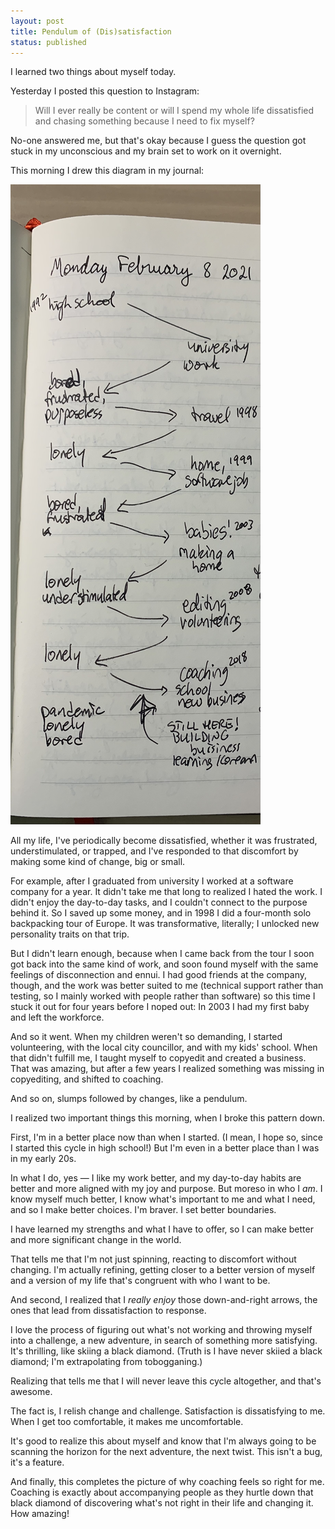 ```yaml
---
layout: post
title: Pendulum of (Dis)satisfaction
status: published
---
```


I learned two things about myself today.

Yesterday I posted this question to Instagram:

> Will I ever really be content or will I spend my whole life dissatisfied and chasing something because I need to fix myself?

No-one answered me, but that's okay because I guess the question got stuck in my unconscious and my brain set to work on it overnight.

This morning I drew this diagram in my journal:

![diagram shows various problems listed chronologically in the left column and various resolutions in the right column, with arrows alternately travelling left and right down the diagram](/images/pendulum.png "Pendulum of Dissatisfaction")

All my life, I've periodically become dissatisfied, whether it was frustrated, understimulated, or trapped, and I've responded to that discomfort by making some kind of change, big or small.

For example, after I graduated from university I worked at a software company for a year. It didn't take me that long to realized I hated the work. I didn't enjoy the day-to-day tasks, and I couldn't connect to the purpose behind it. So I saved up some money, and in 1998 I did a four-month solo backpacking tour of Europe. It was transformative, literally; I unlocked new personality traits on that trip.

But I didn't learn enough, because when I came back from the tour I soon got back into the same kind of work, and soon found myself with the same feelings of disconnection and ennui. I had good friends at the company, though, and the work was better suited to me (technical support rather than testing, so I mainly worked with people rather than software) so this time I stuck it out for four years before I noped out: In 2003 I had my first baby and left the workforce.

And so it went. When my children weren't so demanding, I started volunteering, with the local city councillor, and with my kids' school. When that didn't fulfill me, I taught myself to copyedit and created a business. That was amazing, but after a few years I realized something was missing in copyediting, and shifted to coaching.

And so on, slumps followed by changes, like a pendulum.

I realized two important things this morning, when I broke this pattern down. 

First, I'm in a better place now than when I started. (I mean, I hope so, since I started this cycle in high school!) But I'm even in a better place than I was in my early 20s. 

In what I do, yes&nbsp;— I like my work better, and my day-to-day habits are better and more aligned with my joy and purpose. But moreso in who I *am*. I know myself much better, I know what's important to me and what I need, and so I make better choices. I'm braver. I set better boundaries. 

I have learned my strengths and what I have to offer, so I can make better and more significant change in the world.

That tells me that I'm not just spinning, reacting to discomfort without changing. I'm actually refining, getting closer to a better version of myself and a version of my life that's congruent with who I want to be.

And second, I realized that I *really enjoy* those down-and-right arrows, the ones that lead from dissatisfaction to response. 

I love the process of figuring out what's not working and throwing myself into a challenge, a new adventure, in search of something more satisfying. It's thrilling, like skiing a black diamond. (Truth is I have never skiied a black diamond; I'm extrapolating from tobogganing.)

Realizing that tells me that I will never leave this cycle altogether, and that's awesome.

The fact is, I relish change and challenge.  Satisfaction is dissatisfying to me.  When I get too comfortable, it makes me uncomfortable. 

It's good to realize this about myself and know that I'm always going to be scanning the horizon for the next adventure, the next twist. This isn't a bug, it's a feature.

And finally, this completes the picture of why coaching feels so right for me. Coaching is exactly about accompanying people as they hurtle down that black diamond of discovering what's not right in their life and changing it. How amazing!

